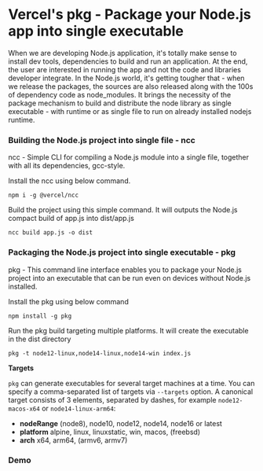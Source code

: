 # Vercel's pkg - Package your Node.js app into single executable

When we are developing Node.js application, it's totally make sense to install dev tools, dependencies to build and run an application. At the end, the user are interested in running the app and not the code and libraries developer integrate. In the Node.js world, it's getting tougher that - when we release the packages, the sources are also released along with the 100s of dependency code as node_modules. It brings the necessity of the package mechanism to build and distribute the node library as single executable - with runtime or as single file to run on already installed nodejs runtime.

### Building the Node.js project into single file - ncc

ncc - Simple CLI for compiling a Node.js module into a single file, together with all its dependencies, gcc-style.

Install the ncc using below command.

```docker
npm i -g @vercel/ncc
```

 Build the project using this simple command. It will outputs the Node.js compact build of app.js into dist/app.js

```docker
ncc build app.js -o dist
```

### Packaging the Node.js project into single executable - pkg

pkg - This command line interface enables you to package your Node.js project into an executable that can be run even on devices without Node.js installed.

Install the pkg using below command

```docker
npm install -g pkg
```

Run the pkg build targeting multiple platforms. It will create the executable in the dist directory

```docker
pkg -t node12-linux,node14-linux,node14-win index.js
```

**Targets**

`pkg` can generate executables for several target machines at a time. You can specify a comma-separated list of targets via `--targets` option. A canonical target consists of 3 elements, separated by dashes, for example `node12-macos-x64` or `node14-linux-arm64`:

- **nodeRange** (node8), node10, node12, node14, node16 or latest
- **platform** alpine, linux, linuxstatic, win, macos, (freebsd)
- **arch** x64, arm64, (armv6, armv7)

### Demo
